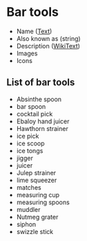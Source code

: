 # Bar tools #
  * Name ([Text](Text.md))
  * Also known as (string)
  * Description ([WikiText](WikiText.md))
  * Images
  * Icons

## List of bar tools ##
  * Absinthe spoon
  * bar spoon
  * cocktail pick
  * Ebaloy hand juicer
  * Hawthorn strainer
  * ice pick
  * ice scoop
  * ice tongs
  * jigger
  * juicer
  * Julep strainer
  * lime squeezer
  * matches
  * measuring cup
  * measuring spoons
  * muddler
  * Nutmeg grater
  * siphon
  * swizzle stick